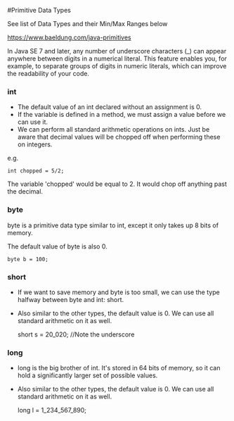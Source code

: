 #Primitive Data Types


See list of Data Types and their Min/Max Ranges below

https://www.baeldung.com/java-primitives

In Java SE 7 and later, any number of underscore characters (_) can appear anywhere between digits in a numerical literal. This feature enables you, for example, to separate groups of digits in numeric literals, which can improve the readability of your code.

### int

- The default value of an int declared without an assignment is 0.
- If the variable is defined in a method, we must assign a value before we can use it.
- We can perform all standard arithmetic operations on ints. Just be aware that decimal values will be chopped off when performing these on integers.

e.g.

    int chopped = 5/2;

The variable 'chopped' would be equal to 2.  It would chop off anything past the decimal.

### byte

byte is a primitive data type similar to int, except it only takes up 8 bits of memory. 

The default value of byte is also 0.

    byte b = 100;

### short

- If we want to save memory and byte is too small, we can use the type halfway between byte and int: short. 
- Also similar to the other types, the default value is 0. We can use all standard arithmetic on it as well.
    
    short s = 20_020;   //Note the underscore


### long
- long is the big brother of int. It's stored in 64 bits of memory, so it can hold a significantly larger set of possible values.
- Also similar to the other types, the default value is 0. We can use all standard arithmetic on it as well.

  
    long l = 1_234_567_890;

